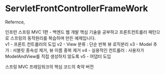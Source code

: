 # ServletFrontControllerFrameWork
Refernce, 

인프런 스프링 MVC 1편 - 백엔드 웹 개발 핵심 기술을 공부하고 프론트컨트롤러 패턴으로 스프링의 동작원리를 복습하며 만든 예제입니다.  
v1 - 프론트 컨트롤러의 도입
v2 - View 분류 : 단순 반복 뷰 로직분리
v3 - Model 추가 : 서블릿 종속성 제거, 뷰 이름 중복 제거
v4 - 실용적인 컨트롤러 : 사용자가 ModelAndView를 직접 생성하지 않도록
v5 - 어댑터 도입 

스프링 MVC 프레임워크의 핵심 코드의 축약 버전
